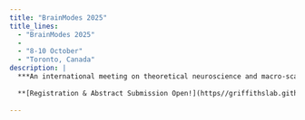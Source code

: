 ```yaml
---
title: "BrainModes 2025"
title_lines:
  - "BrainModes 2025"
  -   
  - "8-10 October"
  - "Toronto, Canada"
description: |  
  ***An international meeting on theoretical neuroscience and macro-scale brain organization.*** 
    
  **[Registration & Abstract Submission Open!](https//griffithslab.github.io/BrainModes2025)**  
   
---
```


